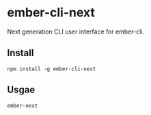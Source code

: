 # ember-cli-next
Next generation CLI user interface for ember-cli.

## Install
```
npm install -g ember-cli-next
```

## Usgae
```
ember-next
```
